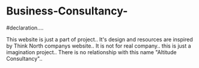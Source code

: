 # Business-Consultancy-


#declaration....

This website is just a part of project.. It's design and resources are inspired by Think North companys website.. It is not for real company.. this is just a imagination project.. There is no relationship with this name "Altitude Consultancy"..
